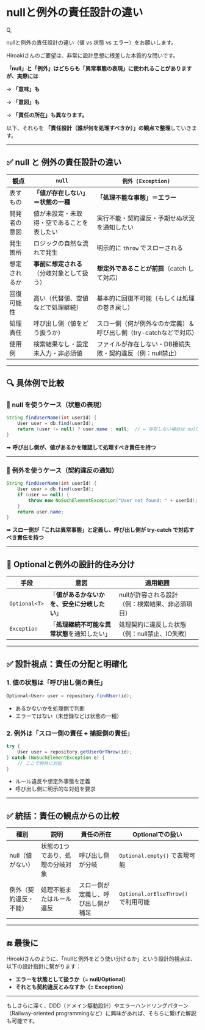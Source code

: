 # nullと例外の責任設計の違い

Q,

nullと例外の責任設計の違い（値 vs 状態 vs エラー）をお願いします。

Hiroakiさんのご要望は、非常に設計思想に根差した本質的な問いです。

**「null」と「例外」はどちらも「異常事態の表現」に使われることがありますが、実際には**

→ **「意味」も**

→ **「意図」も**

→ **「責任の所在」も異なります。**

以下、それらを **「責任設計（誰が何を処理すべきか）」の観点で整理**していきます。

---

## ✅ null と 例外の責任設計の違い

| 観点 | `null` | `例外 (Exception)` |
| --- | --- | --- |
| 表すもの | **「値が存在しない」＝状態の一種** | **「処理不能な事態」＝エラー** |
| 開発者の意図 | 値が未設定・未取得・空であることを表したい | 実行不能・契約違反・予期せぬ状況を通知したい |
| 発生箇所 | ロジックの自然な流れで発生 | 明示的に `throw` でスローされる |
| 想定されるか | **事前に想定される**（分岐対象として扱う） | **想定外であることが前提**（catch して対応） |
| 回復可能性 | 高い（代替値、空値などで処理継続） | 基本的に回復不可能（もしくは処理の巻き戻し） |
| 処理責任 | 呼び出し側（値をどう扱うか） | スロー側（何が例外なのか定義）＆ 呼び出し側（try-catchなどで対応） |
| 使用例 | 検索結果なし・設定未入力・非必須値 | ファイルが存在しない・DB接続失敗・契約違反（例：null禁止） |

---

## 🔍 具体例で比較

### 🔸 null を使うケース（状態の表現）

```java
String findUserName(int userId) {
    User user = db.find(userId);
    return (user != null) ? user.name : null;  // ← 存在しない場合は null
}
```

➡ **呼び出し側が、値があるかを確認して処理すべき責任を持つ**

---

### 🔸 例外を使うケース（契約違反の通知）

```java
String findUserName(int userId) {
    User user = db.find(userId);
    if (user == null) {
        throw new NoSuchElementException("User not found: " + userId); // ← 契約違反
    }
    return user.name;
}
```

➡ **スロー側が「これは異常事態」と定義し、呼び出し側が try-catch で対応すべき責任を持つ**

---

## 🎯 Optionalと例外の設計的住み分け

| 手段 | 意図 | 適用範囲 |
| --- | --- | --- |
| `Optional<T>` | 「**値があるかないかを、安全に分岐したい**」 | nullが許容される設計（例：検索結果、非必須項目） |
| `Exception` | 「**処理継続不可能な異常状態**を通知したい」 | 処理契約に違反した状態（例：null禁止、IO失敗） |

---

## ✅ 設計視点：責任の分配と明確化

### 1. **値の状態**は「呼び出し側の責任」

```java
Optional<User> user = repository.findUser(id);
```

- あるかないかを処理側で判断
- エラーではない（未登録などは状態の一種）

### 2. **例外**は「スロー側の責任 + 捕捉側の責任」

```java
try {
    User user = repository.getUserOrThrow(id);
} catch (NoSuchElementException e) {
    // ここで例外に対処
}
```

- ルール違反や想定外事態を定義
- 呼び出し側に明示的な対処を要求

---

## ✅ 統括：責任の観点からの比較

| 種別 | 説明 | 責任の所在 | Optionalでの扱い |
| --- | --- | --- | --- |
| null（値がない） | 状態の1つであり、処理の分岐対象 | 呼び出し側が分岐 | `Optional.empty()` で表現可能 |
| 例外（契約違反・不能） | 処理不能またはルール違反 | スロー側が定義し、呼び出し側が補足 | `Optional.orElseThrow()` で利用可能 |

---

## 🔚 最後に

Hiroakiさんのように、「nullと例外をどう使い分けるか」という設計的視点は、以下の設計指針に繋がります：

- **エラーを状態として扱うか（= null/Optional）**
- **それとも契約違反とみなすか（= Exception）**

---

もしさらに深く、DDD（ドメイン駆動設計）やエラーハンドリングパターン（Railway-oriented programmingなど）に興味があれば、そちらに繋げた解説も可能です。